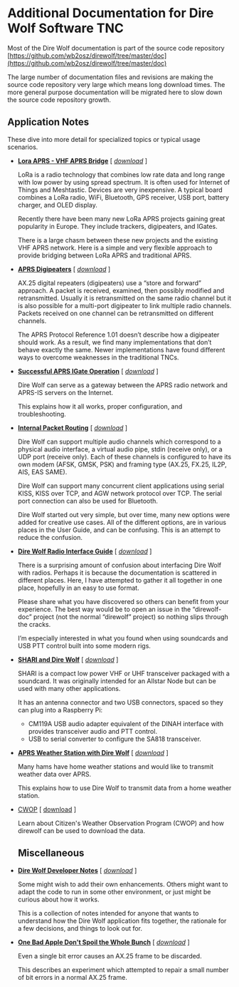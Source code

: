 # Additional Documentation for Dire Wolf Software TNC



Most of the Dire Wolf documentation is part of the source code repository [https://github.com/wb2osz/direwolf/tree/master/doc](https://github.com/wb2osz/direwolf/tree/master/doc)

The large number of documentation files and revisions are making the source code repository very large which means long download times.  The more general purpose documentation will be migrated here to slow down the source code repository growth.



## Application Notes

These dive into more detail for specialized topics or typical usage scenarios.



* [**Lora APRS - VHF APRS Bridge**](APRS-LoRa-VHF-APRS-Bridge.pdf)  \[ [*download*](../../../direwolf-doc/raw/main/doc/APRS-LoRa-VHF-APRS-Bridge.pdf) ]

  LoRa is a radio technology that combines low rate data and long range with low power by using spread spectrum.  It is often used for Internet of Things and Meshtastic.    Devices are very inexpensive.  A typical board combines a LoRa radio, WiFi, Bluetooth, GPS receiver, USB port, battery charger, and OLED display.

  Recently there have been many new LoRa APRS projects gaining great popularity in Europe.  They include trackers, digipeaters, and IGates.

  There is a large chasm between these new projects and the existing VHF APRS network. Here is a simple and very flexible approach to provide bridging between LoRa APRS and traditional APRS.

  

* [**APRS Digipeaters**](APRS-Digipeaters.pdf)  \[ [*download*](../../../direwolf-doc/raw/master/doc/APRS-Digipeaters.pdf) ]

  AX.25 digital repeaters (digipeaters) use a “store and forward” approach.  A packet is received, examined, then possibly modified and retransmitted.   Usually it is retransmitted on the same radio channel but it is also possible for a multi-port digipeater to link multiple radio channels.  Packets received on one channel can be retransmitted on different channels.

  The APRS Protocol Reference 1.01 doesn’t describe how a digipeater should work.  As a result, we find many implementations that don’t behave exactly the same.   Newer implementations have found different ways to overcome weaknesses in the traditional TNCs.

  

* [**Successful APRS IGate Operation**](Successful-APRS-IGate-Operation.pdf)  \[ [*download*](../../../direwolf-doc/raw/master/doc/Successful-APRS-IGate-Operation.pdf) ]

  

  Dire Wolf can serve as a gateway between the APRS radio network and APRS-IS servers on the Internet.

  This explains how it all works, proper configuration, and troubleshooting.

* [**Internal Packet Routing**](Internal-Packet-Routing.pdf)  \[ [*download*](../../../direwolf-doc/raw/master/doc/Internal-Packet-Routing.pdf) ]

  Dire Wolf can support multiple audio channels which correspond to a physical audio interface, a virtual audio pipe, stdin (receive only), or a UDP port (receive only).  Each of these channels is configured to have its own modem (AFSK, GMSK, PSK) and framing type (AX.25, FX.25, IL2P, AIS, EAS SAME).

  Dire Wolf can support many concurrent client applications using serial KISS, KISS over TCP, and AGW network protocol over TCP.   The serial port connection can also be used for Bluetooth.

  Dire Wolf started out very simple, but over time, many new options were added for creative use cases.  All of the different options, are in various places in the User Guide, and can be confusing.   This is an attempt to reduce the confusion.

  

  

* [**Dire Wolf Radio Interface Guide**](Radio-Interface-Guide.pdf)  \[ [*download*](../../../direwolf-doc/raw/master/doc/Radio-Interface-Guide.pdf) ]

  There is a surprising amount of confusion about interfacing Dire Wolf with radios.  Perhaps it is because the documentation is scattered in different places.  Here, I have attempted to gather it all together in one place, hopefully in an easy to use format.

  Please share what you have discovered so others can benefit from your experience.  The best way would be to open an issue in the “direwolf-doc” project (not the normal “direwolf” project) so nothing slips through the cracks.

  I’m especially interested in what you found when using soundcards and USB PTT control built into some modern rigs.

  

  

* [**SHARI and Dire Wolf**](SHARI-and-Dire-Wolf.pdf)  \[ [*download*](../../../direwolf-doc/raw/master/doc/SHARI-and-Dire-Wolf.pdf) ]

  SHARI is a compact low power VHF or UHF transceiver packaged with a soundcard.  It was originally intended for an Allstar Node but can be used with many other applications.

  It has an antenna connector and two USB connectors, spaced so they can plug into a Raspberry Pi:

  * CM119A USB audio adapter equivalent of the DINAH interface with provides transceiver audio and PTT control.
  * USB to serial converter to configure the SA818 transceiver.

  

* [**APRS Weather Station with Dire Wolf**](Weather-Station.pdf)  \[ [*download*](../../../direwolf-doc/raw/master/doc/Weather-Station.pdf) ]

  Many hams have home weather stations and would like to transmit weather data over APRS.

  This explains how to use Dire Wolf to transmit data from a home weather station.

  

* [CWOP](CWOP.pdf) \[ [download](../../../direwolf-doc/raw/master/doc/CWOP.pdf) ]

  Learn about Citizen's Weather Observation Program (CWOP) and how direwolf can be used to download the data.

  ## 

  ## Miscellaneous

  

* [**Dire Wolf Developer Notes**](Dire-Wolf-Developer-Notes.pdf)  \[ [*download*](../../../direwolf-doc/raw/master/doc/Dire-Wolf-Developer-Notes.pdf) ]

  Some might wish to add their own enhancements.  Others might want to adapt the code to run in some other environment, or just might be curious about how it works.

  This is a collection of notes intended for anyone that wants to understand how the Dire Wolf application fits together, the rationale for a few decisions, and things to look out for.

  

* [**One Bad Apple Don't Spoil the Whole Bunch**](One-Bad-Apple-Dont-Spoil-the-Whole-Bunch.pdf)  \[ [*download*](../../../direwolf-doc/raw/master/doc/One-Bad-Apple-Dont-Spoil-the-Whole-Bunch.pdf) ]

  Even a single bit error causes an AX.25 frame to be discarded.

  This describes an experiment which attempted to repair a small number of bit errors in a normal AX.25 frame.

